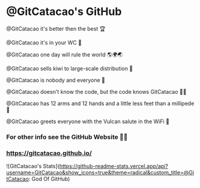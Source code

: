 # @GitCatacao's GitHub


@GitCatacao it's better then the best 🏆

@GitCatacao it's in your WC 🚽

@GitCatacao one day will rule the world 🌎🌍🌏

@GitCatacao sells kiwi to large-scale distribution 🥝

@GitCatacao is nobody and everyone 🤫

@GitCatacao doesn't know the code, but the code knows GitCatacao 👺👿

@GitCatacao has 12 arms and 12 hands and a little less feet than a millipede 🐞



@GitCatacao greets everyone with the Vulcan salute in the WiFi 🖖
<!--

For anyone who wants to know, that's my very beautiful wife

![My Wife](https://i.ibb.co/s9j4DpXM/Ugly-Girl-transformed.webp)


-->

### For other info see the GitHub Website 👨‍💻

### https://gitcatacao.github.io/

![GitCatacao's Stats](https://github-readme-stats.vercel.app/api?username=GitCatacao&show_icons=true&theme=radical&custom_title=@GitCatacao: God Of GitHub)
